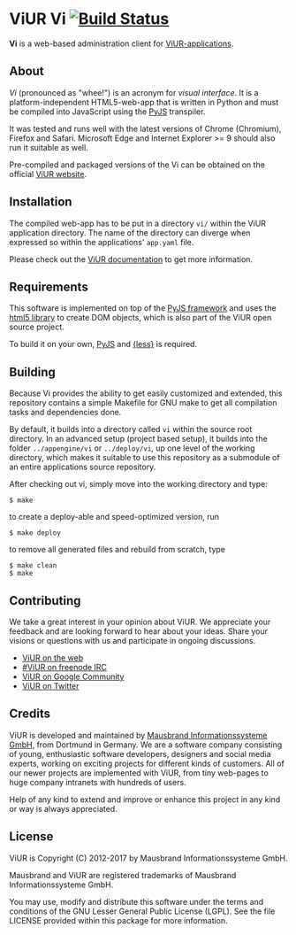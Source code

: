 # ViUR Vi [![Build Status](https://travis-ci.org/viur-framework/vi.svg?branch=develop)](https://travis-ci.org/viur-framework/vi)

**Vi** is a web-based administration client for [ViUR-applications](https://github.com/viur-framework/).

## About

*Vi* (pronounced as "whee!") is an acronym for *visual interface*. It is a platform-independent HTML5-web-app that is written in Python and must be compiled into JavaScript using the [PyJS](https://github.com/pyjs/pyjs) transpiler.

It was tested and runs well with the latest versions of Chrome (Chromium), Firefox and Safari. Microsoft Edge and Internet Explorer >= 9 should also run it suitable as well.

Pre-compiled and packaged versions of the Vi can be obtained on the official [ViUR website](https://www.viur.is/download).

## Installation

The compiled web-app has to be put in a directory ``vi/`` within the ViUR application directory. The name of the directory can diverge when expressed so within the applications' ``app.yaml`` file.

Please check out the [ViUR documentation](https://docs.viur.is/latest) to get more information.

## Requirements

This software is implemented on top of the [PyJS framework](https://github.com/pyjs/pyjs) and uses the [html5 library](https://github.com/viur-framework/html5) to create DOM objects, which is also part of the ViUR open source project.

To build it on your own, [PyJS](https://github.com/pyjs/pyjs) and [{less}](http://lesscss.org/) is required.

## Building

Because Vi provides the ability to get easily customized and extended, this repository contains a simple Makefile for GNU make to get all compilation tasks and dependencies done.

By default, it builds into a directory called ``vi`` within the source root directory. In an advanced setup (project based setup), it builds into the folder ``../appengine/vi`` or ``../deploy/vi``, up one level of the working directory, which makes it suitable to use this repository as a submodule of an entire applications source repository.

After checking out vi, simply move into the working directory and type:

```
$ make
```

to create a deploy-able and speed-optimized version, run

```
$ make deploy
```

to remove all generated files and rebuild from scratch, type

```
$ make clean
$ make
```

## Contributing

We take a great interest in your opinion about ViUR. We appreciate your feedback and are looking forward to hear about your ideas. Share your visions or questions with us and participate in ongoing discussions.

- [ViUR on the web](https://www.viur.is)
- [#ViUR on freenode IRC](https://webchat.freenode.net/?channels=viur)
- [ViUR on Google Community](https://plus.google.com/communities/102034046048891029088)
- [ViUR on Twitter](https://twitter.com/weloveViUR)

## Credits

ViUR is developed and maintained by [Mausbrand Informationssysteme GmbH](https://www.mausbrand.de/en), from Dortmund in Germany. We are a software company consisting of young, enthusiastic software developers, designers and social media experts, working on exciting projects for different kinds of customers. All of our newer projects are implemented with ViUR, from tiny web-pages to huge company intranets with hundreds of users.

Help of any kind to extend and improve or enhance this project in any kind or way is always appreciated.

## License

ViUR is Copyright (C) 2012-2017 by Mausbrand Informationssysteme GmbH.

Mausbrand and ViUR are registered trademarks of Mausbrand Informationssysteme GmbH.

You may use, modify and distribute this software under the terms and conditions of the GNU Lesser General Public License (LGPL). See the file LICENSE provided within this package for more information.
